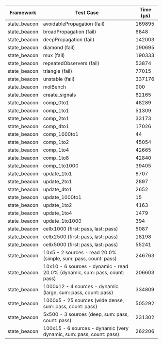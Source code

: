 | Framework | Test Case | Time (μs) |
| --- | --- | --- |
| state_beacon | avoidablePropagation (fail) | 169895 |
| state_beacon | broadPropagation (fail) | 6848 |
| state_beacon | deepPropagation (fail) | 142003 |
| state_beacon | diamond (fail) | 190695 |
| state_beacon | mux (fail) | 190333 |
| state_beacon | repeatedObservers (fail) | 53874 |
| state_beacon | triangle (fail) | 77015 |
| state_beacon | unstable (fail) | 337176 |
| state_beacon | molBench | 900 |
| state_beacon | create_signals | 62165 |
| state_beacon | comp_0to1 | 48289 |
| state_beacon | comp_1to1 | 51309 |
| state_beacon | comp_2to1 | 33173 |
| state_beacon | comp_4to1 | 17026 |
| state_beacon | comp_1000to1 | 44 |
| state_beacon | comp_1to2 | 45054 |
| state_beacon | comp_1to4 | 42665 |
| state_beacon | comp_1to8 | 42840 |
| state_beacon | comp_1to1000 | 39405 |
| state_beacon | update_1to1 | 8707 |
| state_beacon | update_2to1 | 2897 |
| state_beacon | update_4to1 | 2652 |
| state_beacon | update_1000to1 | 15 |
| state_beacon | update_1to2 | 4163 |
| state_beacon | update_1to4 | 1479 |
| state_beacon | update_1to1000 | 394 |
| state_beacon | cellx1000 (first: pass, last: pass) | 5087 |
| state_beacon | cellx2500 (first: pass, last: pass) | 18198 |
| state_beacon | cellx5000 (first: pass, last: pass) | 55241 |
| state_beacon | 10x5 - 2 sources - read 20.0% (simple, sum: pass, count: pass) | 246763 |
| state_beacon | 10x10 - 6 sources - dynamic - read 20.0% (dynamic, sum: pass, count: pass) | 206603 |
| state_beacon | 1000x12 - 4 sources - dynamic (large, sum: pass, count: pass) | 334809 |
| state_beacon | 1000x5 - 25 sources (wide dense, sum: pass, count: pass) | 505292 |
| state_beacon | 5x500 - 3 sources (deep, sum: pass, count: pass) | 231302 |
| state_beacon | 100x15 - 6 sources - dynamic (very dynamic, sum: pass, count: pass) | 262206 |
